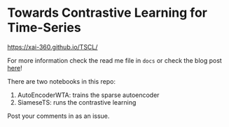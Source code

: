 # Towards Contrastive Learning for Time-Series 

<https://xai-360.github.io/TSCL/>





For more information check the read me file in `docs` or check the blog post [here](https://xai-360.github.io/TSCL/)! 



There are two notebooks in this repo:

1. AutoEncoderWTA: trains the sparse autoencoder
2. SiameseTS: runs the contrastive learning



Post your comments in as an issue.
